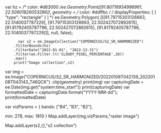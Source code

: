 var hz = /* color: #d63000 */ee.Geometry.Point([91.80716934996961, 22.50901826053286]),
    geometry = 
    /* color: #ddffbc */
    /* displayProperties: [
      {
        "type": "rectangle"
      }
    ] */
    ee.Geometry.Polygon(
        [[[91.79715303126663, 22.5140037787229],
          [91.79715303126663, 22.502427072892615],
          [91.81792405787796, 22.502427072892615],
          [91.81792405787796, 22.5140037787229]]], null, false);

          var s2 = ee.ImageCollection("COPERNICUS/S2_SR_HARMONIZED") 
        .filterBounds(hz)
        .filterDate("2022-01-01", "2022-12-31")
        .filter(ee.Filter.lt('CLOUDY_PIXEL_PERCENTAGE',10))
        .max()
        print("Image collection",s2)
        
var img = ee.Image("COPERNICUS/S2_SR_HARMONIZED/20220108T042139_20220108T043143_T46QCK")
          .clip(geometry)
print(img)
var capturingDate = ee.Date(img.get("system:time_start"))
print(capturingDate)
var formattedDate = capturingDate.format("YYYY-MM-dd");
print(formattedDate)

var vizParams = {
  bands: ["B4", "B3", "B2"],

min: 278,
max: 1810
}
Map.addLayer(img,vizParams,"raster image")

Map.addLayer(s2,{},"s2 collection")
